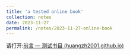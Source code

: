 ```yaml
---
title: 'a tested online book'
collection: notes
date: 2023-11-27
permalink: /notes/2023-11-27-online-book
---
```


请打开:[前言 — 测试书目 (huangzh2001.github.io)](https://huangzh2001.github.io/online-book/intro.html)


